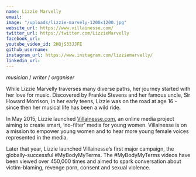 ```yaml
---
name: Lizzie Marvelly
email: 
image: "/uploads/lizzie-marvely-1200x1200.jpg"
website_url: https://www.villainesse.com/
twitter_url: https://twitter.com/LizzieMarvelly
facebook_url: 
youtube_video_id: 2HQjS33JJFE
github_username: 
instagram_url: https://www.instagram.com/lizziemarvelly/
linkedin_url: 
---
```


*musician* / *writer* / *organiser*

While Lizzie Marvelly traverses many diverse paths, her journey started with her love for music. Discovered by Frankie Stevens and her famous uncle, Sir Howard Morrison, in her early teens, Lizzie was on the road at age 16 - since then her musical life has been a wild ride.

In May 2015, Lizzie launched [Villainesse.com](https://www.villainesse.com/), an online media project aiming to create smart, ‘no-filter’ media for young women. Villainesse is on a mission to empower young women and to hear more young female voices represented in the media.

Later that year, Lizzie launched Villainesse’s first major campaign, the globally-successful #MyBodyMyTerms. The #MyBodyMyTerms videos have been viewed over 450,000 times and aimed to spark conversation about victim-blaming, revenge porn, consent and sexual violence.
